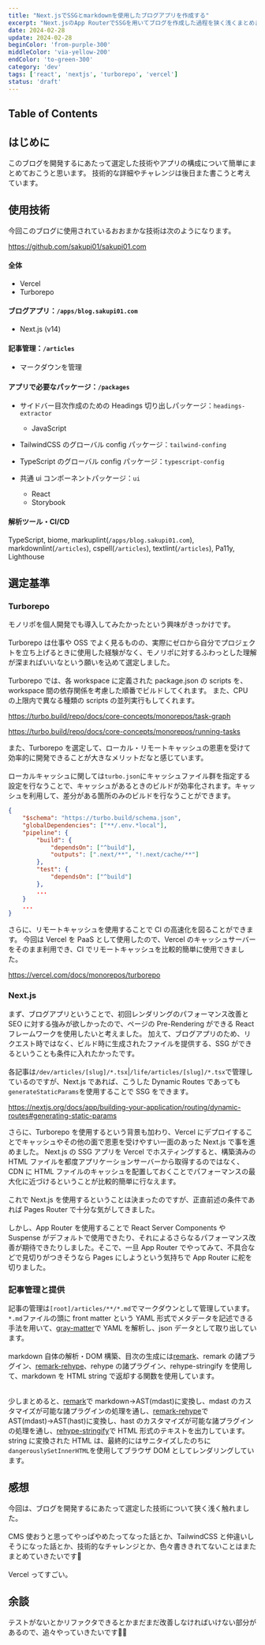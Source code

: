 ```yaml
---
title: "Next.jsでSSGとmarkdownを使用したブログアプリを作成する"
excerpt: "Next.jsのApp RouterでSSGを用いてブログを作成した過程を狭く浅くまとめます。使用技術や技術選定の話が中心です。"
date: 2024-02-28
update: 2024-02-28
beginColor: 'from-purple-300'
middleColor: 'via-yellow-200'
endColor: 'to-green-300'
category: 'dev'
tags: ['react', 'nextjs', 'turborepo', 'vercel']
status: 'draft'
---
```

## Table of Contents

## はじめに

このブログを開発するにあたって選定した技術やアプリの構成について簡単にまとめておこうと思います。
技術的な詳細やチャレンジは後日また書こうと考えています。

## 使用技術

今回このブログに使用されているおおまかな技術は次のようになります。

<https://github.com/sakupi01/sakupi01.com>

#### 全体

- Vercel
- Turborepo

#### ブログアプリ：`/apps/blog.sakupi01.com`

- Next.js (v14)

#### 記事管理：`/articles`

- マークダウンを管理

#### アプリで必要なパッケージ：`/packages`

- サイドバー目次作成のための Headings 切り出しパッケージ：`headings-extractor`
  - JavaScript
- TailwindCSS のグローバル config パッケージ：`tailwind-confing`

- TypeScript のグローバル config パッケージ：`typescript-config`

- 共通 ui コンポーネントパッケージ：`ui`
  - React
  - Storybook

#### 解析ツール・CI/CD
<!-- textlint-disable -->
TypeScript, biome, markuplint(`/apps/blog.sakupi01.com`), markdownlint(`/articles`), cspell(`/articles`), textlint(`/articles`), Pa11y, Lighthouse
<!-- textlint-enable -->

## 選定基準

### Turborepo

モノリポを個人開発でも導入してみたかったという興味がきっかけです。
<br/>
<br/>
Turborepo は仕事や OSS でよく見るものの、実際にゼロから自分でプロジェクトを立ち上げるときに使用した経験がなく、モノリポに対するふわっとした理解が深まればいいなという願いを込めて選定しました。
<br/>
<br/>
Turborepo では、各 workspace に定義された package.json の scripts を、workspace 間の依存関係を考慮した順番でビルドしてくれます。
また、CPU の上限内で異なる種類の scripts の並列実行もしてくれます。

<https://turbo.build/repo/docs/core-concepts/monorepos/task-graph>

<https://turbo.build/repo/docs/core-concepts/monorepos/running-tasks>

また、Turborepo を選定して、ローカル・リモートキャッシュの恩恵を受けて効率的に開発できることが大きなメリットだなと感じています。
<br/>
<br/>
ローカルキャッシュに関しては`turbo.json`にキャッシュファイル群を指定する設定を行なうことで、キャッシュがあるときのビルドが効率化されます。キャッシュを利用して、差分がある箇所のみのビルドを行なうことができます。

```json showLineNumbers {7} title="turbo.json"
{
    "$schema": "https://turbo.build/schema.json",
    "globalDependencies": ["**/.env.*local"],
    "pipeline": {
        "build": {
            "dependsOn": ["^build"],
            "outputs": [".next/**", "!.next/cache/**"]
        },
        "test": {
            "dependsOn": ["^build"]
        },
        ...
    }
    ...
}
```

さらに、リモートキャッシュを使用することで CI の高速化を図ることができます。
今回は Vercel を PaaS として使用したので、Vercel のキャッシュサーバーをそのまま利用でき、CI でリモートキャッシュを比較的簡単に使用できました。

<https://vercel.com/docs/monorepos/turborepo>

### Next.js

まず、ブログアプリということで、初回レンダリングのパフォーマンス改善と SEO に対する強みが欲しかったので、ページの Pre-Rendering ができる React フレームワークを使用したいと考えました。
加えて、ブログアプリのため、リクエスト時ではなく、ビルド時に生成されたファイルを提供する、SSG ができるということも条件に入れたかったです。
<br/>
<br/>
各記事は`/dev/articles/[slug]/*.tsx`|`/life/articles/[slug]/*.tsx`で管理しているのですが、Next.js であれば、こうした Dynamic Routes であっても`generateStaticParams`を使用することで SSG をできます。

<https://nextjs.org/docs/app/building-your-application/routing/dynamic-routes#generating-static-params>

さらに、Turborepo を使用するという背景も加わり、Vercel にデプロイすることでキャッシュやその他の面で恩恵を受けやすい一面のあった Next.js で事を進めました。
Next.js の SSG アプリを Vercel でホスティングすると、構築済みの HTML ファイルを都度アプリケーションサーバーから取得するのではなく、CDN に HTML ファイルのキャッシュを配置しておくことでパフォーマンスの最大化に近づけるということが比較的簡単に行なえます。
<br/>
<br/>
これで Next.js を使用するということは決まったのですが、正直前述の条件であれば Pages Router で十分な気がしてきました。
<br/>
<br/>
しかし、App Router を使用することで React Server Components や Suspense がデフォルトで使用できたり、それによるさらなるパフォーマンス改善が期待できたりしました。そこで、一旦 App Router でやってみて、不具合などで見切りがつきそうなら Pages にしようという気持ちで App Router に舵を切りました。

### 記事管理と提供

記事の管理は`[root]/articles/**/*.md`でマークダウンとして管理しています。
`*.md`ファイルの頭に front matter という YAML 形式でメタデータを記述できる手法を用いて、[gray-matter](https://www.npmjs.com/package/gray-matter)で YAML を解析し、json データとして取り出しています。
<br/>
<br/>
markdown 自体の解析・DOM 構築、目次の生成には[remark](https://github.com/remarkjs/remark)、remark の諸プラグイン、[remark-rehype](https://github.com/remarkjs/remark-rehype)、rehype の諸プラグイン、rehype-stringify を使用して、markdown を HTML string で返却する関数を使用しています。
<br/>
<br/>
<!-- textlint-disable -->
少しまとめると、[remark](https://github.com/remarkjs/remark)で markdown→AST(mdast)に変換し、mdast のカスタマイズが可能な諸プラグインの処理を通し、[remark-rehype](https://github.com/remarkjs/remark-rehype)で AST(mdast)→AST(hast)に変換し、hast のカスタマイズが可能な諸プラグインの処理を通し、[rehype-stringify](https://www.npmjs.com/package/rehype-stringify)で HTML 形式のテキストを出力しています。
string に変換された HTML は、最終的にはサニタイズしたのちに`dangerouslySetInnerHTML`を使用してブラウザ DOM としてレンダリングしています。
<!-- textlint-enable -->

## 感想

今回は、ブログを開発するにあたって選定した技術について狭く浅く触れました。
<br/>
<br/>
CMS 使おうと思ってやっぱやめたってなった話とか、TailwindCSS と仲違いしそうになった話とか、技術的なチャレンジとか、色々書ききれてないことはまたまとめていきたいです🌸
<br/>
<br/>
Vercel ってすごい。

## 余談
<!-- textlint-disable -->
テストがないとかリファクタできるとかまだまだ改善しなければいけない部分があるので、追々やっていきたいです🤸🏻
<!-- textlint-enable -->
